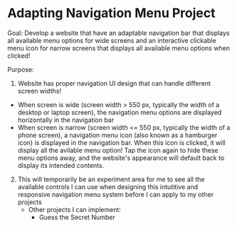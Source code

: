 # Adapting Navigation Menu Project 
Goal: Develop a website that have an adaptable navigation bar that displays all available menu options for wide screens and an interactive clickable menu icon for narrow screens that displays all available menu options when clicked!

Purpose: 
1) Website has proper navigation UI design that can handle different screen widths! 
  * When screen is wide (screen width > 550 px, typically the width of a desktop or laptop screen), the navigation menu options are displayed horizontally in the navigation bar 
  * When screen is narrow (screen width <= 550 px, typically the width of a phone screen), a navigation menu icon (also known as a hamburger icon) is displayed in the navigation bar. When this icon is clicked, it will display all the avilable menu option! Tap the icon again to hide these menu options away, and the website's appearance will default back to display its intended contents. 

2) This will temporarily be an experiment area for me to see all the available controls I can use when designing this intutitive and responsive navigation menu system before I can apply to my other projects 
    * Other projects I can implement: 
        * Guess the Secret Number